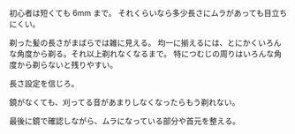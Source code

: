 初心者は短くても 6mm まで。
それくらいなら多少長さにムラがあっても目立ちにくい。

剃った髪の長さがまばらでは雑に見える。
均一に揃えるには、とにかくいろんな角度から剃る。それ以上剃れなくなるまで。
特につむじの周りはいろんな角度から剃らないと残りやすい。

長さ設定を信じろ。

鏡がなくても、刈ってる音があまりしなくなったらもう剃れない。

最後に鏡で確認しながら、ムラになっている部分や首元を整える。
